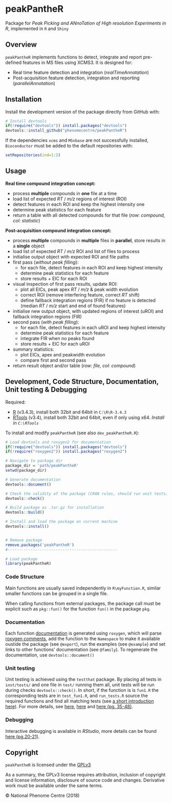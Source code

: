 
<!-- README.md is generated from README.Rmd. Please edit that file -->
peakPantheR
===========

Package for *Peak Picking and ANnoTation of High resolution Experiments in R*, implemented in `R` and `Shiny`

Overview
--------

`peakPantheR` implements functions to detect, integrate and report pre-defined features in MS files using XCMS3. It is designed for:

-   Real time feature detection and integration (*realTimeAnnotation*)
-   Post-acquisition feature detection, integration and reporting (*parallelAnnotation*)

Installation
------------

Install the development version of the package directly from GitHub with:

``` r
# Install devtools
if(!require("devtools")) install.packages("devtools")
devtools::install_github("phenomecentre/peakPantheR")
```

If the dependencies `xcms` and `MSnbase` are not successfully installed, `Bioconductor` must be added to the default repositories with:

``` r
setRepositories(ind=1:2)
```

Usage
-----

**Real time compound integration concept:**

-   process **multiple** compounds in **one** file at a time
-   load list of expected *RT* / *m/z* regions of interest (ROI)
-   detect features in each ROI and keep the highest intensity one
-   determine peak statistics for each feature
-   return a table with all detected compounds for that file (*row: compound, col: statistic*)

**Post-acquisition compound integration concept:**

-   process **multiple** compounds in **multiple** files in **parallel**, store results in a **single** object
-   load list of expected *RT* / *m/z* ROI and list of files to process
-   initialise output object with expected ROI and file paths
-   first pass (*without peak filling*):
    -   for each file, detect features in each ROI and keep highest intensity
    -   determine peak statistics for each feature
    -   store results + EIC for each ROI
-   visual inspection of first pass results, update ROI:
    -   plot all EICs, peak apex *RT* / *m/z* & peak width evolution
    -   correct ROI (remove interfering feature, correct *RT* shift)
    -   define fallback integration regions (FIR) if no feature is detected (median *RT* / *m/z* start and end of found features)
-   initialise new output object, with updated regions of interest (uROI) and fallback integration regions (FIR)
-   second pass (*with peak filling*):
    -   for each file, detect features in each uROI and keep highest intensity
    -   determine peak statistics for each feature
    -   integrate FIR when no peaks found
    -   store results + EIC for each uROI
-   summary statistics:
    -   plot EICs, apex and peakwidth evolution
    -   compare first and second pass
-   return result object and/or table (*row: file, col: compound*)

Development, Code Structure, Documentation, Unit testing & Debugging
--------------------------------------------------------------------

Required:

-   [R](https://cran.rstudio.com/) (v3.4.3), install both 32bit and 64bit in `C:\R\R-3.4.3`
-   [RTools](https://cran.r-project.org/bin/windows/Rtools/) (v3.4), install both 32bit and 64bit, even if only using x64. *Install in `C:\RTools`*

To install and modify `peakPantheR` (see also `dev_peakPantheR.R`):

``` r
# Load devtools and roxygen2 for documentation
if(!require("devtools")) install.packages("devtools")
if(!require("roxygen2")) install.packages("roxygen2")

# Navigate to package dir
package_dir = 'path/peakPantheR'
setwd(package_dir)

# Generate documentation
devtools::document()

# Check the validity of the package (CRAN rules, should run unit tests)
devtools::check()

# Build package as .tar.gz for installation
devtools::build()

# Install and load the package on current machine
devtools::install()


# Remove package
remove.packages('peakPantheR')
#------------------------------------------------

# Load package
library(peakPantheR)
```

### Code Structure

Main functions are usually saved independently in `R\myFunction.R`, similar smaller functions can be grouped in a single file.

When calling functions from external packages, the package call must be explicit such as `pkg::fun()` for the function `fun()` in the package `pkg`.

### Documentation

Each function [documentation](http://r-pkgs.had.co.nz/man.html#man-functions) is generated using `roxygen`, which will parse [roxygen comments](http://r-pkgs.had.co.nz/man.html#roxygen-comments), add the function to the `Namespace` to make it available oustide the package (see `@export`), run the examples (see `@example`) and set links to other functions' documentation (see `@family`). To regenerate the documentation, use `devtools::document()`

### Unit testing

Unit testing is achieved using the `testthat` package. By placing all tests in `inst/tests/` and one file in `test/` running them all, unit tests will be run during checks `devtools::check()`. In short, if the function is is `fun1.R` the corresponding tests are in `test_fun1.R`, and `run_tests.R` source the required functions and find all matching tests (see [a short introduction here](https://www.r-bloggers.com/unit-testing-with-r/amp/)). For more details, see [here](https://journal.r-project.org/archive/2011-1/RJournal_2011-1_Wickham.pdf), [here](http://r-pkgs.had.co.nz/tests.html) and [here (pg. 35-48)](http://www.is.uni-freiburg.de/ressourcen/algorithm-design-and-software-engineering-oeffentlicher-zugriff/11_softwaretesting.pdf).

### Debugging

Interactive debugging is available in *RStudio*, more details can be found [here (pg.20-21)](http://www.is.uni-freiburg.de/ressourcen/algorithm-design-and-software-engineering-oeffentlicher-zugriff/11_softwaretesting.pdf).

Copyright
---------

`peakPantheR` is licensed under the [GPLv3](http://choosealicense.com/licenses/gpl-3.0/)

As a summary, the GPLv3 license requires attribution, inclusion of copyright and license information, disclosure of source code and changes. Derivative work must be available under the same terms.

© National Phenome Centre (2018)
